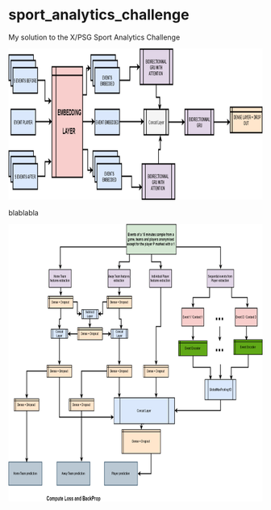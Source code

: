 # sport_analytics_challenge
My solution to the X/PSG Sport Analytics Challenge


<img src="/imgs/action_encoder.png" height="300" width="900">

blablabla


<img src="/imgs/player_net.png" height="550" width="900">


